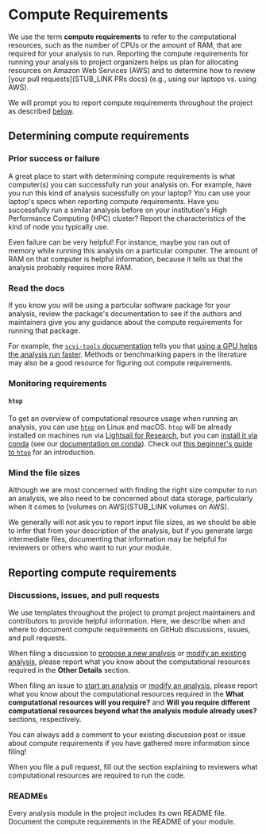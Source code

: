 # Compute Requirements

We use the term **compute requirements** to refer to the computational resources, such as the number of CPUs or the amount of RAM, that are required for your analysis to run.
Reporting the compute requirements for running your analysis to project organizers helps us plan for allocating resources on Amazon Web Services (AWS) and to determine how to review [your pull requests](STUB_LINK PRs docs) (e.g., using our laptops vs. using AWS).

We will prompt you to report compute requirements throughout the project as described [below](#reporting-compute-requirements).

## Determining compute requirements

### Prior success or failure

A great place to start with determining compute requirements is what computer(s) you can successfully run your analysis on.
For example, have you run this kind of analysis sucessfully on your laptop?
You can use your laptop's specs when reporting compute requirements.
Have you successfully run a similar analysis before on your institution's High Performance Computing (HPC) cluster?
Report the characteristics of the kind of node you typically use.

Even failure can be very helpful!
For instance, maybe you ran out of memory while running this analysis on a particular computer.
The amount of RAM on that computer is helpful information, because it tells us that the analysis probably requires more RAM.

### Read the docs

If you know you will be using a particular software package for your analysis, review the package's documentation to see if the authors and maintainers give you any guidance about the compute requirements for running that package.

For example, the [`scvi-tools` documentation](https://docs.scvi-tools.org/en/stable/index.html) tells you that [using a GPU helps the analysis run faster](https://docs.scvi-tools.org/en/stable/installation.html#gpu).
Methods or benchmarking papers in the literature may also be a good resource for figuring out compute requirements.

### Monitoring requirements

#### `htop`

To get an overview of computational resource usage when running an analysis, you can use [`htop`](https://htop.dev/) on Linux and macOS.
`htop` will be already installed on machines run via [Lightsail for Research](STUB_LINK), but you can [install it via conda](https://anaconda.org/conda-forge/htop) (see our [documentation on conda](software-requirements.md#adding-software-to-the-environment-and-tracking-installed-software)).
Check out [this beginner's guide to `htop`](https://spin.atomicobject.com/htop-guide/) for an introduction.

<!-- TODO: Do we think this is likely to be useful or just overwhelming?

#### Code profiling

You can also use [code profiling](https://en.wikipedia.org/wiki/Profiling_(computer_programming)) to measure the resources used by your code.
A full discussion of code profiling is beyond the scope of this documentation, but we include links to tools and tutorials you may find helpful below.

* [`memory-profiler` for Python](https://pypi.org/project/memory-profiler/) (also [available on conda](https://anaconda.org/anaconda/memory_profiler))
* [Memory section of the first edition of _Advanced R_ by Hadley Wickham](http://adv-r.had.co.nz/memory.html)

-->
### Mind the file sizes

Although we are most concerned with finding the right size computer to run an analysis, we also need to be concerned about data storage, particularly when it comes to [volumes on AWS](STUB_LINK volumes on AWS).
<!-- TODO: talk about `du` and `ls`? -->

We generally will not ask you to report input file sizes, as we should be able to infer that from your description of the analysis, but if you generate large intermediate files, documenting that information may be helpful for reviewers or others who want to run your module.

## Reporting compute requirements

### Discussions, issues, and pull requests

We use templates throughout the project to prompt project maintainers and contributors to provide helpful information.
Here, we describe when and where to document compute requirements on GitHub discussions, issues, and pull requests.

When filing a discussion to [propose a new analysis](https://github.com/AlexsLemonade/OpenScPCA-analysis/discussions/new?category=propose-a-new-analysis) or [modify an existing analysis](https://github.com/AlexsLemonade/OpenScPCA-analysis/discussions/new?category=modify-an-existing-analysis), please report what you know about the computational resources required in the **Other Details** section.

When filing an issue to [start an analysis](STUB_LINK) or [modify an analysis](STUB_LINK), please report what you know about the computational resources required in the **What computational resources will you require?** and **Will you require different computational resources beyond what the analysis module already uses?** sections, respectively.

You can always add a comment to your existing discussion post or issue about compute requirements if you have gathered more information since filing!

<!-- TODO: Update to use exact language from https://github.com/AlexsLemonade/OpenScPCA-analysis/pull/195/-->
When you file a pull request, fill out the section explaining to reviewers what computational resources are required to run the code.

### READMEs

Every analysis module in the project includes its own README file.
Document the compute requirements in the README of your module.